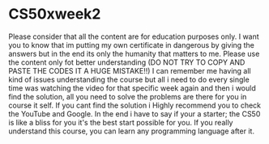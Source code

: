 # CS50xweek2
Please consider that all the content are for education purposes only.
I want you to know that im putting my own certificate in dangerous by giving the answers but in the end its only the humanity that matters to me.
Please use the content only fot better understanding (DO NOT TRY TO COPY AND PASTE THE CODES IT A HUGE MISTAKE!!)
I can remember me having all kind of issues understanding the course but all i need to do every single time was watching the video for that specific week
again and then i would find the solution, all you need to solve the problems are there for you in course it self.
If you cant find the solution i Highly recommend you to check the YouTube and Google.
In the end i have to say if your a starter; the CS50 is like a bliss for you it's the best start possible for you.
If you really understand this course, you can learn any programming language after it.
